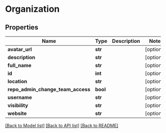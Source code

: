# Organization

## Properties
Name | Type | Description | Notes
------------ | ------------- | ------------- | -------------
**avatar_url** | **str** |  | [optional]
**description** | **str** |  | [optional]
**full_name** | **str** |  | [optional]
**id** | **int** |  | [optional]
**location** | **str** |  | [optional]
**repo_admin_change_team_access** | **bool** |  | [optional]
**username** | **str** |  | [optional]
**visibility** | **str** |  | [optional]
**website** | **str** |  | [optional]

[[Back to Model list]](../README.md#documentation-for-models) [[Back to API list]](../README.md#documentation-for-api-endpoints) [[Back to README]](../README.md)


